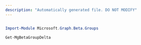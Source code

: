 ```yaml
---
description: "Automatically generated file. DO NOT MODIFY"
---
```


```powershell

Import-Module Microsoft.Graph.Beta.Groups

Get-MgBetaGroupDelta

```